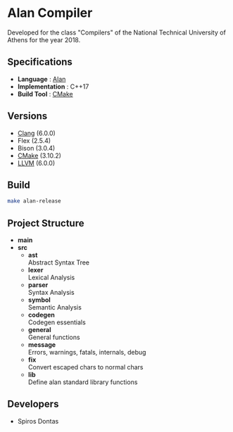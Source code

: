 # Alan Compiler
Developed for the class "Compilers" of the
National Technical University of Athens for
the year 2018.

## Specifications
* **Language** : [Alan](http://courses.softlab.ntua.gr/compilers/2018a/alan2018.pdf)
* **Implementation** : C++17
* **Build Tool** : [CMake][cmake]

## Versions
* [Clang][clang] (6.0.0)
* Flex (2.5.4)
* Bison (3.0.4)
* [CMake][cmake] (3.10.2)
* [LLVM][llvm] (6.0.0)

## Build
```bash
make alan-release
```

## Project Structure
* **main**
* **src**
  * **ast**  
    Abstract Syntax Tree
  * **lexer**  
    Lexical Analysis
  * **parser**  
    Syntax Analysis
  * **symbol**  
    Semantic Analysis
  * **codegen**  
    Codegen essentials
  * **general**  
    General functions
  * **message**  
    Errors, warnings, fatals, internals, debug
  * **fix**  
    Convert escaped chars to normal chars
  * **lib**  
    Define alan standard library functions

## Developers
* Spiros Dontas

[cmake]: https://cmake.org/
[clang]: https://clang.llvm.org/
[llvm]: https://llvm.org/
